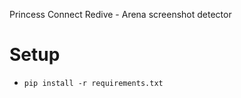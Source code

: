 Princess Connect Redive - Arena screenshot detector

# Setup

  - `pip install -r requirements.txt`
